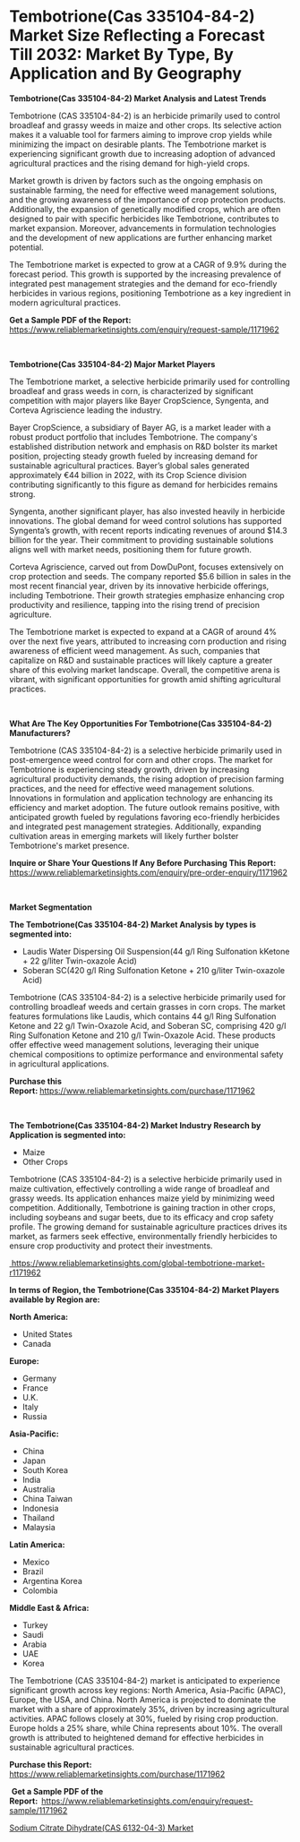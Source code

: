 <p><h1>Tembotrione(Cas 335104-84-2) Market Size Reflecting a Forecast Till 2032: Market By Type, By Application and By Geography</h1></p><p><strong>Tembotrione(Cas 335104-84-2) Market Analysis and Latest Trends</strong></p>
<p><p>Tembotrione (CAS 335104-84-2) is an herbicide primarily used to control broadleaf and grassy weeds in maize and other crops. Its selective action makes it a valuable tool for farmers aiming to improve crop yields while minimizing the impact on desirable plants. The Tembotrione market is experiencing significant growth due to increasing adoption of advanced agricultural practices and the rising demand for high-yield crops.</p><p>Market growth is driven by factors such as the ongoing emphasis on sustainable farming, the need for effective weed management solutions, and the growing awareness of the importance of crop protection products. Additionally, the expansion of genetically modified crops, which are often designed to pair with specific herbicides like Tembotrione, contributes to market expansion. Moreover, advancements in formulation technologies and the development of new applications are further enhancing market potential.</p><p>The Tembotrione market is expected to grow at a CAGR of 9.9% during the forecast period. This growth is supported by the increasing prevalence of integrated pest management strategies and the demand for eco-friendly herbicides in various regions, positioning Tembotrione as a key ingredient in modern agricultural practices.</p></p>
<p><strong>Get a Sample PDF of the Report:&nbsp;</strong> <a href="https://www.reliablemarketinsights.com/enquiry/request-sample/1171962?utm_campaign=3085&utm_medium=2&utm_source=Github&utm_content=ia&utm_term=03042025&utm_id=tembotrionecas-335104-84-2">https://www.reliablemarketinsights.com/enquiry/request-sample/1171962</a></p>
<p>&nbsp;</p>
<p><strong>Tembotrione(Cas 335104-84-2) Major Market Players</strong></p>
<p><p>The Tembotrione market, a selective herbicide primarily used for controlling broadleaf and grass weeds in corn, is characterized by significant competition with major players like Bayer CropScience, Syngenta, and Corteva Agriscience leading the industry. </p><p>Bayer CropScience, a subsidiary of Bayer AG, is a market leader with a robust product portfolio that includes Tembotrione. The company's established distribution network and emphasis on R&D bolster its market position, projecting steady growth fueled by increasing demand for sustainable agricultural practices. Bayer’s global sales generated approximately €44 billion in 2022, with its Crop Science division contributing significantly to this figure as demand for herbicides remains strong.</p><p>Syngenta, another significant player, has also invested heavily in herbicide innovations. The global demand for weed control solutions has supported Syngenta’s growth, with recent reports indicating revenues of around $14.3 billion for the year. Their commitment to providing sustainable solutions aligns well with market needs, positioning them for future growth.</p><p>Corteva Agriscience, carved out from DowDuPont, focuses extensively on crop protection and seeds. The company reported $5.6 billion in sales in the most recent financial year, driven by its innovative herbicide offerings, including Tembotrione. Their growth strategies emphasize enhancing crop productivity and resilience, tapping into the rising trend of precision agriculture.</p><p>The Tembotrione market is expected to expand at a CAGR of around 4% over the next five years, attributed to increasing corn production and rising awareness of efficient weed management. As such, companies that capitalize on R&D and sustainable practices will likely capture a greater share of this evolving market landscape. Overall, the competitive arena is vibrant, with significant opportunities for growth amid shifting agricultural practices.</p></p>
<p>&nbsp;</p>
<p><strong>What Are The Key Opportunities For Tembotrione(Cas 335104-84-2) Manufacturers?</strong></p>
<p><p>Tembotrione (CAS 335104-84-2) is a selective herbicide primarily used in post-emergence weed control for corn and other crops. The market for Tembotrione is experiencing steady growth, driven by increasing agricultural productivity demands, the rising adoption of precision farming practices, and the need for effective weed management solutions. Innovations in formulation and application technology are enhancing its efficiency and market adoption. The future outlook remains positive, with anticipated growth fueled by regulations favoring eco-friendly herbicides and integrated pest management strategies. Additionally, expanding cultivation areas in emerging markets will likely further bolster Tembotrione's market presence.</p></p>
<p><strong>Inquire or Share Your Questions If Any Before Purchasing This Report:</strong> <a href="https://www.reliablemarketinsights.com/enquiry/pre-order-enquiry/1171962?utm_campaign=3085&utm_medium=2&utm_source=Github&utm_content=ia&utm_term=03042025&utm_id=tembotrionecas-335104-84-2">https://www.reliablemarketinsights.com/enquiry/pre-order-enquiry/1171962</a></p>
<p>&nbsp;</p>
<p><strong>Market Segmentation</strong></p>
<p><strong>The Tembotrione(Cas 335104-84-2) Market Analysis by types is segmented into:</strong></p>
<p><ul><li>Laudis Water Dispersing Oil Suspension(44 g/l Ring Sulfonation kKetone + 22 g/liter Twin-oxazole Acid)</li><li>Soberan SC(420 g/l Ring Sulfonation Ketone + 210 g/liter Twin-oxazole Acid)</li></ul></p>
<p><p>Tembotrione (CAS 335104-84-2) is a selective herbicide primarily used for controlling broadleaf weeds and certain grasses in corn crops. The market features formulations like Laudis, which contains 44 g/l Ring Sulfonation Ketone and 22 g/l Twin-Oxazole Acid, and Soberan SC, comprising 420 g/l Ring Sulfonation Ketone and 210 g/l Twin-Oxazole Acid. These products offer effective weed management solutions, leveraging their unique chemical compositions to optimize performance and environmental safety in agricultural applications.</p></p>
<p><strong>Purchase this Report:&nbsp;</strong><a href="https://www.reliablemarketinsights.com/purchase/1171962?utm_campaign=3085&utm_medium=2&utm_source=Github&utm_content=ia&utm_term=03042025&utm_id=tembotrionecas-335104-84-2">https://www.reliablemarketinsights.com/purchase/1171962</a></p>
<p>&nbsp;</p>
<p><strong>The Tembotrione(Cas 335104-84-2) Market Industry Research by Application is segmented into:</strong></p>
<p><ul><li>Maize</li><li>Other Crops</li></ul></p>
<p><p>Tembotrione (CAS 335104-84-2) is a selective herbicide primarily used in maize cultivation, effectively controlling a wide range of broadleaf and grassy weeds. Its application enhances maize yield by minimizing weed competition. Additionally, Tembotrione is gaining traction in other crops, including soybeans and sugar beets, due to its efficacy and crop safety profile. The growing demand for sustainable agriculture practices drives its market, as farmers seek effective, environmentally friendly herbicides to ensure crop productivity and protect their investments.</p></p>
<p><a href="https://www.reliablemarketinsights.com/global-tembotrione-market-r1171962?utm_campaign=3085&utm_medium=2&utm_source=Github&utm_content=ia&utm_term=03042025&utm_id=tembotrionecas-335104-84-2">&nbsp;https://www.reliablemarketinsights.com/global-tembotrione-market-r1171962</a></p>
<p><strong>In terms of Region, the Tembotrione(Cas 335104-84-2) Market Players available by Region are:</strong></p>
<p>
    <p> <strong> North America: </strong>
        <ul>
            <li>United States</li>
            <li>Canada</li>
        </ul>
        </p> 
    <p> <strong> Europe: </strong>
        <ul>
            <li>Germany</li>
            <li>France</li>
            <li>U.K.</li>
            <li>Italy</li>
            <li>Russia</li>
        </ul>
        </p> 
    <p> <strong> Asia-Pacific: </strong>
        <ul>
            <li>China</li>
            <li>Japan</li>
            <li>South Korea</li>
            <li>India</li>
            <li>Australia</li>
            <li>China Taiwan</li>
            <li>Indonesia</li>
            <li>Thailand</li>
            <li>Malaysia</li>
        </ul>
        </p> 
    <p> <strong> Latin America: </strong>
        <ul>
            <li>Mexico</li>
            <li>Brazil</li>
            <li>Argentina Korea</li>
            <li>Colombia</li>
        </ul>
        </p> 
    <p> <strong> Middle East & Africa: </strong>
        <ul>
            <li>Turkey</li>
            <li>Saudi</li>
            <li>Arabia</li>
            <li>UAE</li>
            <li>Korea</li>
        </ul>
    </p>
    </p>
<p><p>The Tembotrione (CAS 335104-84-2) market is anticipated to experience significant growth across key regions: North America, Asia-Pacific (APAC), Europe, the USA, and China. North America is projected to dominate the market with a share of approximately 35%, driven by increasing agricultural activities. APAC follows closely at 30%, fueled by rising crop production. Europe holds a 25% share, while China represents about 10%. The overall growth is attributed to heightened demand for effective herbicides in sustainable agricultural practices.</p></p>
<p><strong>Purchase this Report: </strong><a href="https://www.reliablemarketinsights.com/purchase/1171962?utm_campaign=3085&utm_medium=2&utm_source=Github&utm_content=ia&utm_term=03042025&utm_id=tembotrionecas-335104-84-2">https://www.reliablemarketinsights.com/purchase/1171962</a></p>
<p>&nbsp;<strong>Get a Sample PDF of the Report:&nbsp;&nbsp;</strong><a href="https://www.reliablemarketinsights.com/enquiry/request-sample/1171962?utm_campaign=3085&utm_medium=2&utm_source=Github&utm_content=ia&utm_term=03042025&utm_id=tembotrionecas-335104-84-2">https://www.reliablemarketinsights.com/enquiry/request-sample/1171962</a></p>
<p><strong></strong></p>
<p><p><a href="https://github.com/xalatieusope/Market-Research-Report-List-1/blob/main/sodium-citrate-dihydratecas-6132-04-3-market.md?utm_campaign=3085&utm_medium=2&utm_source=Github&utm_content=ia&utm_term=03042025&utm_id=tembotrionecas-335104-84-2">Sodium Citrate Dihydrate(CAS 6132-04-3) Market</a></p></p>
